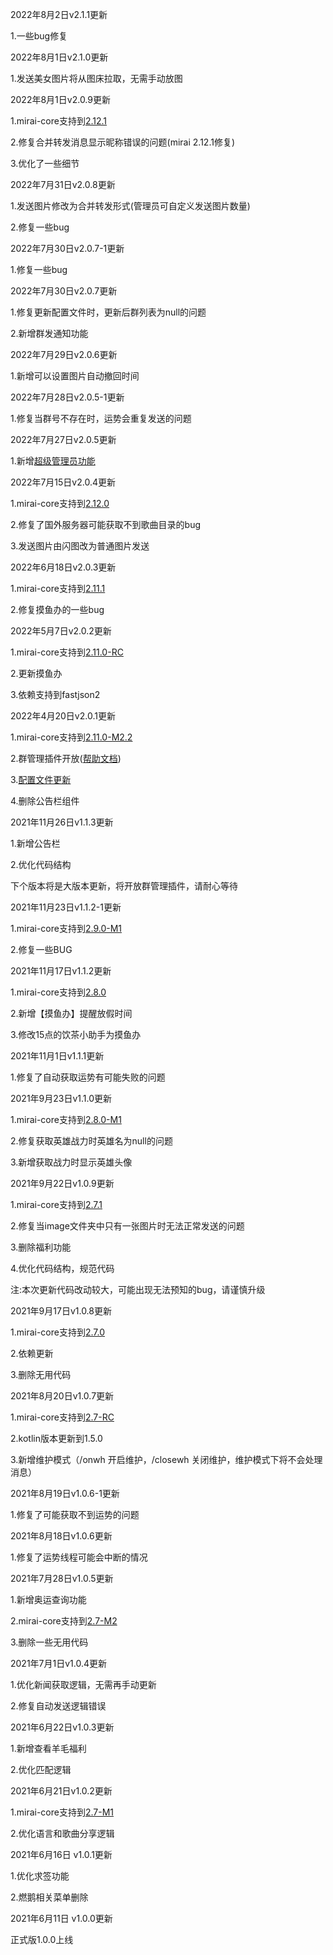 2022年8月2日v2.1.1更新

1.一些bug修复

2022年8月1日v2.1.0更新

1.发送美女图片将从图床拉取，无需手动放图

2022年8月1日v2.0.9更新

1.mirai-core支持到[2.12.1](https://github.com/mamoe/mirai/releases/tag/v2.12.1)

2.修复合并转发消息显示昵称错误的问题(mirai 2.12.1修复)

3.优化了一些细节

2022年7月31日v2.0.8更新

1.发送图片修改为合并转发形式(管理员可自定义发送图片数量)

2.修复一些bug

2022年7月30日v2.0.7-1更新

1.修复一些bug

2022年7月30日v2.0.7更新

1.修复更新配置文件时，更新后群列表为null的问题

2.新增群发通知功能

2022年7月29日v2.0.6更新

1.新增可以设置图片自动撤回时间

2022年7月28日v2.0.5-1更新

1.修复当群号不存在时，运势会重复发送的问题

2022年7月27日v2.0.5更新

1.新增[超级管理员功能](https://www.miraiqbot.xyz/#/?id=超级管理员功能)

2022年7月15日v2.0.4更新

1.mirai-core支持到[2.12.0](https://github.com/mamoe/mirai/releases/tag/v2.12.0)

2.修复了国外服务器可能获取不到歌曲目录的bug

3.发送图片由闪图改为普通图片发送

2022年6月18日v2.0.3更新

1.mirai-core支持到[2.11.1](https://github.com/mamoe/mirai/releases/tag/v2.11.1)

2.修复摸鱼办的一些bug

2022年5月7日v2.0.2更新

1.mirai-core支持到[2.11.0-RC](https://github.com/mamoe/mirai/releases/tag/v2.11.0-RC)

2.更新摸鱼办

3.依赖支持到fastjson2

2022年4月20日v2.0.1更新

1.mirai-core支持到[2.11.0-M2.2](https://github.com/mamoe/mirai/releases/tag/v2.11.0-M2.2)

2.群管理插件开放([帮助文档](https://www.miraiqbot.xyz/#/?id=%e7%be%a4%e7%ae%a1%e7%90%86%e5%8a%9f%e8%83%bd))

3.[配置文件更新](https://github.com/duan649953543/Qbot/blob/main/CONFIG.md)

4.删除公告栏组件

2021年11月26日v1.1.3更新

1.新增公告栏

2.优化代码结构

下个版本将是大版本更新，将开放群管理插件，请耐心等待

2021年11月23日v1.1.2-1更新

1.mirai-core支持到[2.9.0-M1](https://github.com/mamoe/mirai/releases/tag/v2.9.0-M1)

2.修复一些BUG

2021年11月17日v1.1.2更新

1.mirai-core支持到[2.8.0](https://github.com/mamoe/mirai/releases/tag/v2.8.0)

2.新增【摸鱼办】提醒放假时间

3.修改15点的饮茶小助手为摸鱼办

2021年11月1日v1.1.1更新

1.修复了自动获取运势有可能失败的问题

2021年9月23日v1.1.0更新

1.mirai-core支持到[2.8.0-M1](https://github.com/mamoe/mirai/releases/tag/v2.8.0-M1)

2.修复获取英雄战力时英雄名为null的问题

3.新增获取战力时显示英雄头像

2021年9月22日v1.0.9更新

1.mirai-core支持到[2.7.1](https://github.com/mamoe/mirai/releases/tag/v2.7.1)

2.修复当image文件夹中只有一张图片时无法正常发送的问题

3.删除福利功能

4.优化代码结构，规范代码

注:本次更新代码改动较大，可能出现无法预知的bug，请谨慎升级

2021年9月17日v1.0.8更新

1.mirai-core支持到[2.7.0](https://github.com/mamoe/mirai/releases/tag/v2.7.0)

2.依赖更新

3.删除无用代码

2021年8月20日v1.0.7更新

1.mirai-core支持到[2.7-RC](https://github.com/mamoe/mirai/releases/tag/v2.7-RC)

2.kotlin版本更新到1.5.0

3.新增维护模式（/onwh 开启维护，/closewh 关闭维护，维护模式下将不会处理消息）

2021年8月19日v1.0.6-1更新

1.修复了可能获取不到运势的问题

2021年8月18日v1.0.6更新

1.修复了运势线程可能会中断的情况

2021年7月28日v1.0.5更新

1.新增奥运查询功能

2.mirai-core支持到[2.7-M2](https://github.com/mamoe/mirai/releases/tag/v2.7-M2)

3.删除一些无用代码

2021年7月1日v1.0.4更新

1.优化新闻获取逻辑，无需再手动更新

2.修复自动发送逻辑错误

2021年6月22日v1.0.3更新

1.新增查看羊毛福利

2.优化匹配逻辑

2021年6月21日v1.0.2更新

1.mirai-core支持到[2.7-M1](https://github.com/mamoe/mirai/releases/tag/v2.7-M1)

2.优化语言和歌曲分享逻辑

2021年6月16日 v1.0.1更新

1.优化求签功能

2.燃鹅相关菜单删除

2021年6月11日 v1.0.0更新

正式版1.0.0上线